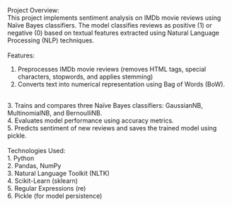 Project Overview:
<br>
This project implements sentiment analysis on IMDb movie reviews using Naïve Bayes classifiers. The model classifies reviews as positive (1) or negative (0) based on textual features extracted using Natural Language Processing (NLP) techniques.
<br>
<br>
Features:
<br>
1. Preprocesses IMDb movie reviews (removes HTML tags, special characters, stopwords, and applies stemming)
2. Converts text into numerical representation using Bag of Words (BoW).
<br>
3. Trains and compares three Naïve Bayes classifiers: GaussianNB, MultinomialNB, and BernoulliNB.
<br>
4. Evaluates model performance using accuracy metrics.
<br>
5. Predicts sentiment of new reviews and saves the trained model using pickle.
<br>
<br>
Technologies Used:
<br>
1. Python
<br>
2. Pandas, NumPy
<br>
3. Natural Language Toolkit (NLTK)
<br>
4. Scikit-Learn (sklearn)
<br>
5. Regular Expressions (re)
<br>
6. Pickle (for model persistence)
<br>
